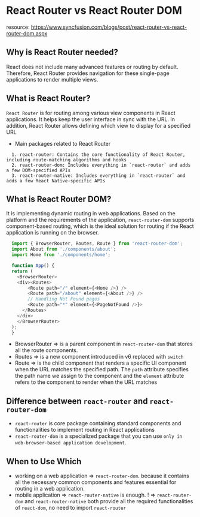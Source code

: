 # React Router vs React Router DOM
resource: https://www.syncfusion.com/blogs/post/react-router-vs-react-router-dom.aspx

## Why is React Router needed?
React does not include many advanced features or routing by default. Therefore, React Router provides navigation for these single-page applications to render multiple views.

## What is React Router?
`React Router` is for routing among various view components in React applications. It helps keep the user interface in sync with the URL. In addition, React Router allows defining which view to display for a specified URL
* Main packages related to React Router
```
  1. react-router: Contains the core functionality of React Router, including route-matching algorithms and hooks
  2. react-router-dom: Includes everything in `react-router` and adds a few DOM-specified APIs
  3. react-router-native: Includes everything in `react-router` and adds a few React Native-specific APIs
```

## What is React Router DOM?
It is implementing dynamic routing in web applications. Based on the platform and the requirements of the application, `react-router-dom` supports component-based routing, which is the ideal solution for routing if the React application is running on the browser.

```js
  import { BrowserRouter, Routes, Route } from 'react-router-dom';
  import About from './components/about';
  import Home from './components/home';

  function App() {
  return (
    <BrowserRouter>
    <div><Routes>
        <Route path="/" element={<Home />} />
        <Route path="/about" element={<About />} />
        // Handling Not Found pages
        <Route path="*" element={<PageNotFound />}>
      </Routes>
    </div>
    </BrowserRouter>
  );
  }
```
* BrowserRouter => is a parent component in `react-router-dom` that stores all the route components.
* Routes => is a new component introduced in v6 replaced with `switch`
* Route => is the child component that renders a specific UI component when the URL matches the specified path. The `path` attribute specifies the path name we assign to the component and the `element` attribute refers to the component to render when the URL matches

## Difference between `react-router` and `react-router-dom`
* `react-router` is core package containing standard components and functionalities to implement routing in React applications
* `react-router-dom` is a specialized package that you can use `only in web-browser-based application development`.

## When to Use Which
* working on a web application => `react-router-dom`. because it contains all the necessary common components and features essential for routing in a web application.
* mobile application => `react-router-native` is enough.
! => `react-router-dom` and `react-router-native` both provide all the required functionalities of `react-dom`, no need to import `react-router`